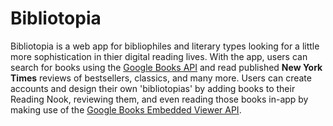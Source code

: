 # Bibliotopia

Bibliotopia is a web app for bibliophiles and literary types looking for a little more sophistication in thier digital reading lives. With the app, users can search for books using the [Google Books API](https://developers.google.com/books/) and read published **New York Times** reviews of bestsellers, classics, and many more. Users can create accounts and design their own 'bibliotopias' by adding books to their Reading Nook, reviewing them, and even reading those books in-app by making use of the [Google Books Embedded Viewer API](https://developers.google.com/books/docs/viewer/developers_guide). 

